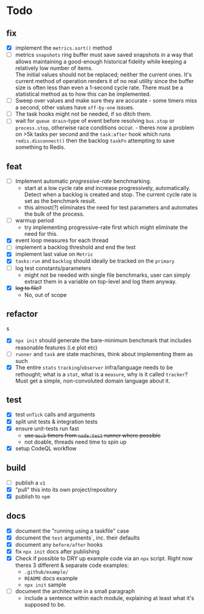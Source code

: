 # Todo

## fix

- [x] implement the `metrics.sort()` method
- [ ] metrics `snapshots` ring buffer must save saved snapshots in a 
      way that allows maintaining a good-enough historical fidelity 
      while keeping a relatively low number of items.   
      The initial values should not be replaced; neither the current ones. 
      It's current method of operation renders it of no real utility since the 
      buffer size is often less than even a 1-second cycle rate.
      There must be a statistical method as to how this can be implemented.
- [ ] Sweep over values and make sure they are accurate - some timers miss
      a second, other values have `off-by-one` issues.
- [ ] The task hooks might not be needed, if so ditch them.
- [ ] wait for `queue drain`-type of event before resolving `bus.stop` or 
      `process.stop`, otherwise race conditions occur.
      - theres now a problem on >5k tasks per second and the `task:after` 
        hook which runs `redis.disconnect()` then the backlog `taskFn` 
        attempting to save something to Redis.

## feat 

- [ ] Implement automatic *progressive-rate* benchmarking.
  - start at a low cycle rate and increase progressively, automatically. 
    Detect when a backlog is created and stop.
    The current cycle rate is set as the benchmark result.
  - this almost(?) eliminates the need for test parameters and automates the 
    bulk of the process.
- [ ] warmup period 
  - try implementing progressive-rate first which might eliminate the need
    for this.
- [x] event loop measures for each thread
- [ ] implement a backlog threshold and end the test
- [x] implement last value on `Metric`
- [x] `tasks:run` and `backlog` should ideally be tracked on the `primary`
- [ ] log test constants/parameters
  - might not be needed with single file benchmarks, user can simply 
    extract them in a variable on top-level and log them anyway.
- [x] ~~log to file?~~ 
     - No, out of scope

## refactor 
s
- [x] `npx init` should generate the bare-minimum benchmark that includes 
      reasonable features (i.e plot etc)
- [ ] `runner` and `task` are state machines, think about implementing them
      as such
- [x] The entire `stats` `tracking`/`observer` infra/language needs to be 
      rethought; what is a `stat`, what is a `measure`, why is it called 
      `tracker`?  Must get a simple, non-convoluted domain language about it.

## test

- [x] test `onTick` calls and arguments
- [x] split unit tests & integration tests
- [x] ensure unit-tests run fast
  - ~~use `mock` timers from `node:test` runner where possible~~
  - not doable, threads need time to spin up
- [x] setup CodeQL workflow

## build

- [ ] publish a `v1`
- [x] "pull" this into its own project/repository
- [x] publish to `npm`

## docs

- [x] document the "running using a taskfile" case
- [x] document the `test` arguments`, inc. their defaults
- [x] document any `before/after` hooks
- [x] fix `npx init` docs after publishing
- [x] Check if possible to DRY up example code via an `npx` script. 
  Right now theres 3 different & separate code examples:
  - `.github/example/` 
  - `README` docs example 
  - `npx init` sample
- [ ] document the architecture in a small paragraph
    - include a sentence within each module, explaining at least what 
      it's supposed to be.
